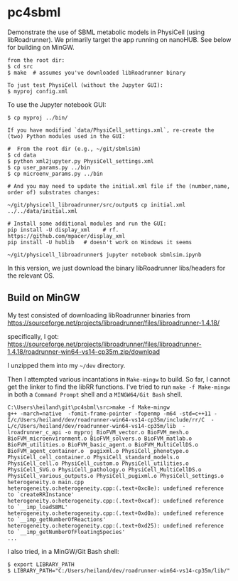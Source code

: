 # pc4sbml

Demonstrate the use of SBML metabolic models in PhysiCell (using libRoadrunner). We primarily target the app running on nanoHUB. See below for building on MinGW.

```
from the root dir:
$ cd src
$ make  # assumes you've downloaded libRoadrunner binary

To just test PhysiCell (without the Jupyter GUI):
$ myproj config.xml
```

To use the Jupyter notebook GUI:
```
$ cp myproj ../bin/

If you have modified `data/PhysiCell_settings.xml`, re-create the (two) Python modules used in the GUI:

#  From the root dir (e.g., ~/git/sbmlsim)
$ cd data
$ python xml2jupyter.py PhysiCell_settings.xml
$ cp user_params.py ../bin
$ cp microenv_params.py ../bin

# And you may need to update the initial.xml file if the (number,name, order of) substrates changes:

~/git/physicell_libroadrunner/src/output$ cp initial.xml ../../data/initial.xml 

# Install some additional modules and run the GUI:
pip install -U display_xml    # rf.  https://github.com/mpacer/display_xml
pip install -U hublib   # doesn't work on Windows it seems

~/git/physicell_libroadrunner$ jupyter notebook sbmlsim.ipynb
```

In this version, we just download the binary libRoadrunner libs/headers for
the relevant OS.

## Build on MinGW

My test consisted of downloading libRoadrunner binaries from https://sourceforge.net/projects/libroadrunner/files/libroadrunner-1.4.18/

specifically, I got:
https://sourceforge.net/projects/libroadrunner/files/libroadrunner-1.4.18/roadrunner-win64-vs14-cp35m.zip/download

I unzipped them into my `~/dev` directory.

Then I attempted various incantations in `Make-mingw` to build. So far, I cannot get the linker to find the libRR functions. I've tried to run `make -f Make-mingw` in both a `Command Prompt` shell and a `MINGW64/Git Bash` shell.
```
C:\Users\heiland\git\pc4sbml\src>make -f Make-mingw
g++ -march=native  -fomit-frame-pointer -fopenmp -m64 -std=c++11 -I/c/Users/heiland/dev/roadrunner-win64-vs14-cp35m/include/rr/C  -L/c/Users/heiland/dev/roadrunner-win64-vs14-cp35m/lib  -lroadrunner_c_api -o myproj BioFVM_vector.o BioFVM_mesh.o BioFVM_microenvironment.o BioFVM_solvers.o BioFVM_matlab.o BioFVM_utilities.o BioFVM_basic_agent.o BioFVM_MultiCellDS.o BioFVM_agent_container.o  pugixml.o PhysiCell_phenotype.o PhysiCell_cell_container.o PhysiCell_standard_models.o PhysiCell_cell.o PhysiCell_custom.o PhysiCell_utilities.o PhysiCell_SVG.o PhysiCell_pathology.o PhysiCell_MultiCellDS.o PhysiCell_various_outputs.o PhysiCell_pugixml.o PhysiCell_settings.o  heterogeneity.o main.cpp
heterogeneity.o:heterogeneity.cpp:(.text+0xc8e): undefined reference to `createRRInstance'
heterogeneity.o:heterogeneity.cpp:(.text+0xcaf): undefined reference to `__imp_loadSBML'
heterogeneity.o:heterogeneity.cpp:(.text+0xd0a): undefined reference to `__imp_getNumberOfReactions'
heterogeneity.o:heterogeneity.cpp:(.text+0xd25): undefined reference to `__imp_getNumberOfFloatingSpecies'
...
```


I also tried, in a MinGW/Git Bash shell:
```
$ export LIBRARY_PATH
$ LIBRARY_PATH="C:/Users/heiland/dev/roadrunner-win64-vs14-cp35m/lib/"
```


